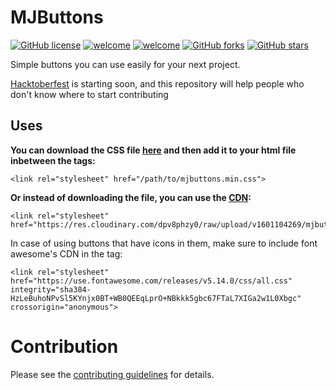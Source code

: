 # MJButtons

[![GitHub license](https://img.shields.io/github/license/mjmaurya/MJButtons)](https://github.com/mjmaurya/MJButtons/blob/master/LICENSE)
[![welcome](https://img.shields.io/badge/PRs-welcome-red)](https://github.com/mjmaurya/MJButtons/blob/master/CONTRIBUTION.md)
[![welcome](https://img.shields.io/badge/OpenSource-❤️-green)](https://github.com/mjmaurya/MJButtons/blob/master/CONTRIBUTION.md)
[![GitHub forks](https://img.shields.io/github/forks/mjmaurya/MJButtons)](https://github.com/mjmaurya/MJButtons/network)
[![GitHub stars](https://img.shields.io/github/stars/mjmaurya/MJButtons)](https://github.com/mjmaurya/MJButtons/stargazers)

Simple buttons you can use easily for your next project.

[Hacktoberfest](https://hacktoberfest.digitalocean.com/) is starting soon, and this repository will help people who don't know where to start contributing

## Uses

**You can download the CSS file [here](http://www.manojcse.me/mjbutton.html) and then add it to your html file inbetween the <head> tags:**
  
  ```
  <link rel="stylesheet" href="/path/to/mjbuttons.min.css"> 
  ```
  
**Or instead of downloading the file, you can use the [CDN](https://en.wikipedia.org/wiki/Content_delivery_network):**

```
<link rel="stylesheet" href="https://res.cloudinary.com/dpv8phzy0/raw/upload/v1601104269/mjbuttons.min.css">
```

In case of using buttons that have icons in them, make sure to include font awesome's CDN in the <head> tag:
  
  ```
  <link rel="stylesheet" href="https://use.fontawesome.com/releases/v5.14.0/css/all.css" integrity="sha384-HzLeBuhoNPvSl5KYnjx0BT+WB0QEEqLprO+NBkkk5gbc67FTaL7XIGa2w1L0Xbgc"          crossorigin="anonymous">
   ```
   
   # Contribution
   Please see the [contributing guidelines](https://github.com/mjmaurya/MJButtons/blob/master/CONTRIBUTION.md) for details.
